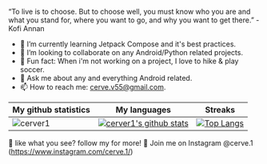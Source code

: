 
<!-- <p align="center">
  <img src="https://github.com/cerver1/cerver1/blob/master/v4-github-banner.png" hieght ='20'>
</p> -->

“To live is to choose. But to choose well, you must know who you are and what you stand for, where you want to go, and why you want to get there.” - Kofi Annan
 
- 🌱 I’m currently learning Jetpack Compose and it's best practices.
- 👯 I’m looking to collaborate on any Android/Python related projects.
- 👾 Fun fact: When i'm not working on a project, I love to hike & play soccer.
- 💬 Ask me about any and everything Android related.
- 📫 How to reach me: cerve.v55@gmail.com.

|My github statistics|My languages|Streaks|
|-|-|-|
|![cerver1](https://github-readme-streak-stats.herokuapp.com/?user=cerver1&theme=dark)|[![cerver1's github stats](https://github-readme-stats.vercel.app/api?username=cerver1&show_icons=true&theme=dark&hide_title=true)](https://github.com/cerver1)|[![Top Langs](https://github-readme-stats.vercel.app/api/top-langs/?username=cerver1&show_icons=true&theme=dark&layout=compact&hide_title=true)](https://github.com/cerver1)

  🖤 like what you see? follow my for more!
  🖤 Join me on Instagram @cerve.1 (https://www.instagram.com/cerve.1/)
